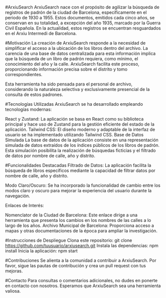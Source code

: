 
#ArxiuSearch
ArxiuSearch nace con el propósito de agilizar la búsqueda de registros de padrón de la ciudad de Barcelona, específicamente en el periodo de 1930 a 1955. Estos documentos, emitidos cada cinco años, se conservan en su totalidad, a excepción del año 1935, marcado por la Guerra Civil Española. En la actualidad, estos registros se encuentran resguardados en el Arxiu Intermedi de Barcelona.

#Motivación
La creación de ArxiuSearch responde a la necesidad de simplificar el acceso a la ubicación de los libros dentro del archivo. La carencia de una base de datos centralizada para esta información implica que la búsqueda de un libro de padrón requiera, como mínimo, el conocimiento del año y la calle. ArxiuSearch facilita este proceso, proporcionando información precisa sobre el distrito y tomo correspondientes.

Esta herramienta ha sido pensada para el personal de archivo, considerando la naturaleza selectiva y exclusivamente presencial de la consulta de estos padrones.

#Tecnologías Utilizadas
ArxiuSearch se ha desarrollado empleando tecnologías modernas:

React y Zustand: La aplicación se basa en React como su biblioteca principal y hace uso de Zustand para la gestión eficiente del estado de la aplicación.
Tailwind CSS: El diseño moderno y adaptable de la interfaz de usuario se ha implementado utilizando Tailwind CSS.
Base de Datos Simulada
La base de datos de la aplicación consiste en una representación simulada de datos extraídos de los índices públicos de los libros de padrón. Esta simulación posibilita la realización de búsquedas ficticias y el filtrado de datos por nombre de calle, año y distrito.

#Funcionalidades Destacadas
Filtrado de Datos: La aplicación facilita la búsqueda de libros específicos mediante la capacidad de filtrar datos por nombre de calle, año y distrito.

Modo Claro/Oscuro: Se ha incorporado la funcionalidad de cambio entre los modos claro y oscuro para mejorar la experiencia del usuario durante la navegación.

Enlaces de Interés:

Nomenclator de la Ciudad de Barcelona: Este enlace dirige a una herramienta que presenta los cambios en los nombres de las calles a lo largo de los años.
Archivo Municipal de Barcelona: Proporciona acceso a mapas y otras documentaciones de la época para ampliar la investigación.

#Instrucciones de Despliegue
Clona este repositorio: git clone https://github.com/tuusuario/arxiusearch.git
Instala las dependencias: npm install
Inicia la aplicación: npm start

#Contribuciones
Se alienta a la comunidad a contribuir a ArxiuSearch. Por favor, sigue las pautas de contribución y crea un pull request con tus mejoras.

#Contacto
Para consultas o comentarios adicionales, no dudes en ponerte en contacto con nosotros. Esperamos que ArxiuSearch sea una herramienta valiosa.